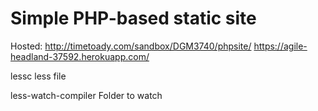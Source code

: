 # Simple PHP-based static site

Hosted: 
http://timetoady.com/sandbox/DGM3740/phpsite/
https://agile-headland-37592.herokuapp.com/

lessc less file 

less-watch-compiler Folder to watch

